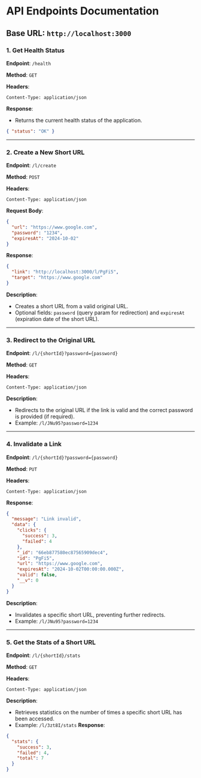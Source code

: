 # API Endpoints Documentation

## Base URL: `http://localhost:3000`

### 1. Get Health Status

**Endpoint**: `/health`

**Method**: `GET`

**Headers**:

```http
Content-Type: application/json
```

**Response**:

- Returns the current health status of the application.

```json
{ "status": "OK" }
```

---

### 2. Create a New Short URL

**Endpoint**: `/l/create`

**Method**: `POST`

**Headers**:

```http
Content-Type: application/json
```

**Request Body**:

```json
{
  "url": "https://www.google.com",
  "password": "1234",
  "expiresAt": "2024-10-02"
}
```

**Response**:

```json
{
  "link": "http://localhost:3000/l/PgFi5",
  "target": "https://www.google.com"
}
```

**Description**:

- Creates a short URL from a valid original URL.
- Optional fields: `password` (query param for redirection) and `expiresAt` (expiration date of the short URL).

---

### 3. Redirect to the Original URL

**Endpoint**: `/l/{shortId}?password={password}`

**Method**: `GET`

**Headers**:

```http
Content-Type: application/json
```

**Description**:

- Redirects to the original URL if the link is valid and the correct password is provided (if required).
- Example: `/l/JNu95?password=1234`

---

### 4. Invalidate a Link

**Endpoint**: `/l/{shortId}?password={password}`

**Method**: `PUT`

**Headers**:

```http
Content-Type: application/json
```

**Response**:

```json
{
  "message": "Link invalid",
  "data": {
    "clicks": {
      "success": 3,
      "failed": 4
    },
    "_id": "66eb877580ec87565909dec4",
    "id": "PgFi5",
    "url": "https://www.google.com",
    "expiresAt": "2024-10-02T00:00:00.000Z",
    "valid": false,
    "__v": 0
  }
}
```

**Description**:

- Invalidates a specific short URL, preventing further redirects.
- Example: `/l/JNu95?password=1234`

---

### 5. Get the Stats of a Short URL

**Endpoint**: `/l/{shortId}/stats`

**Method**: `GET`

**Headers**:

```http
Content-Type: application/json
```

**Description**:

- Retrieves statistics on the number of times a specific short URL has been accessed.
- Example: `/l/3zt8I/stats`
  **Response**:

```json
{
  "stats": {
    "success": 3,
    "failed": 4,
    "total": 7
  }
}
```
